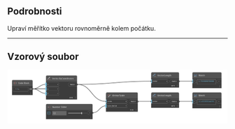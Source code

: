 ## Podrobnosti
Upraví měřítko vektoru rovnoměrně kolem počátku.
___
## Vzorový soubor

![Scale (scale_factor)](./Autodesk.DesignScript.Geometry.Vector.Scale(scale_factor)_img.jpg)

